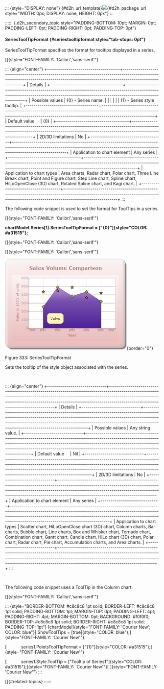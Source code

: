 ::: {style="DISPLAY: none"}
[](ms-xhelp:///?Id=d2h_url_template){#d2h_url_template}![](!package_url!){#d2h_package_url style="WIDTH: 0px; DISPLAY: none; HEIGHT: 0px"}
:::

:::::: {.d2h_secondary_topic style="PADDING-BOTTOM: 10pt; MARGIN: 0pt; PADDING-LEFT: 0pt; PADDING-RIGHT: 0pt; PADDING-TOP: 0pt"}
#### SeriesToolTipFormat {#seriestooltipformat style="tab-stops: 0pt"}

SeriesToolTipFormat specifies the format for tooltips displayed in a series.

[]{style="FONT-FAMILY: 'Calibri','sans-serif'"} 

::: {align="center"}
+-------------------------------------+---------------------------------------------------------------------------------------------------------------------------------------------------------------------------------------+
| Details                                                                                                                                                                                                                     |
+-------------------------------------+---------------------------------------------------------------------------------------------------------------------------------------------------------------------------------------+
| Possible values                     | {0} - Series name.                                                                                                                                                                    |
|                                     |                                                                                                                                                                                       |
|                                     | {1} - Series style tooltip.                                                                                                                                                           |
+-------------------------------------+---------------------------------------------------------------------------------------------------------------------------------------------------------------------------------------+
| Default value                       | {0}                                                                                                                                                                                   |
+-------------------------------------+---------------------------------------------------------------------------------------------------------------------------------------------------------------------------------------+
| 2D/3D limitations                   | No                                                                                                                                                                                    |
+-------------------------------------+---------------------------------------------------------------------------------------------------------------------------------------------------------------------------------------+
| Application to chart element        | Any series                                                                                                                                                                            |
+-------------------------------------+---------------------------------------------------------------------------------------------------------------------------------------------------------------------------------------+
| Application to chart types          | Area charts, Radar chart, Polar chart, Three Line Break chart, Point and Figure chart, Step Line chart, Spline chart, HiLoOpenClose (3D) chart, Rotated Spline chart, and Kagi chart. |
+-------------------------------------+---------------------------------------------------------------------------------------------------------------------------------------------------------------------------------------+
:::

The following code snippet is used to set the format for ToolTips in a series.

[]{style="FONT-FAMILY: 'Calibri','sans-serif'"} 

**chartModel.Series\[1\].SeriesToolTipFormat = [\"{0}\"]{style="COLOR: #a31515"};**

[]{style="FONT-FAMILY: 'Calibri','sans-serif'"} 

[]{style="FONT-FAMILY: 'Calibri','sans-serif'"} 

![](ImagesExt/image69_238.png){border="0"}

Figure 333: SeriesToolTipFormat

Sets the tooltip of the style object associated with the series.

 

::: {align="center"}
+------------------------------+--------------------------------------------------------------------------------------------------------------------------------------------------------------------------------------------------------------------------------------------------------------------------------------------+
| Details                                                                                                                                                                                                                                                                                                                   |
+------------------------------+--------------------------------------------------------------------------------------------------------------------------------------------------------------------------------------------------------------------------------------------------------------------------------------------+
| Possible values              | Any string value.                                                                                                                                                                                                                                                                          |
+------------------------------+--------------------------------------------------------------------------------------------------------------------------------------------------------------------------------------------------------------------------------------------------------------------------------------------+
| Default value                | Nil                                                                                                                                                                                                                                                                                        |
+------------------------------+--------------------------------------------------------------------------------------------------------------------------------------------------------------------------------------------------------------------------------------------------------------------------------------------+
| 2D/3D limitations            | No                                                                                                                                                                                                                                                                                         |
+------------------------------+--------------------------------------------------------------------------------------------------------------------------------------------------------------------------------------------------------------------------------------------------------------------------------------------+
| Application to chart element | Any series                                                                                                                                                                                                                                                                                 |
+------------------------------+--------------------------------------------------------------------------------------------------------------------------------------------------------------------------------------------------------------------------------------------------------------------------------------------+
| Application to chart types   | Scatter chart, HiLoOpenClose chart (3D) chart, Column charts, Bar charts, Bubble chart, Line charts, Box and Whisker chart, Tornado chart, Combination chart, Gantt chart, Candle chart, HiLo chart (3D) chart, Polar chart, Radar chart, Pie chart, Accumulation charts, and Area charts. |
+------------------------------+--------------------------------------------------------------------------------------------------------------------------------------------------------------------------------------------------------------------------------------------------------------------------------------------+
:::

 

The following code snippet uses a ToolTip in the Column chart.

[]{style="FONT-FAMILY: 'Calibri','sans-serif'"} 

::: {style="BORDER-BOTTOM: #c8c8c8 1pt solid; BORDER-LEFT: #c8c8c8 1pt solid; PADDING-BOTTOM: 1pt; MARGIN-TOP: 0pt; PADDING-LEFT: 4pt; PADDING-RIGHT: 4pt; MARGIN-BOTTOM: 0pt; BACKGROUND: #f0f0f0; BORDER-TOP: #c8c8c8 1pt solid; BORDER-RIGHT: #c8c8c8 1pt solid; PADDING-TOP: 1pt"}
[chartModel]{style="FONT-FAMILY: 'Courier New'; COLOR: blue"}[.ShowToolTips = [true]{style="COLOR: blue"};]{style="FONT-FAMILY: 'Courier New'"}

[            series1.PointsToolTipFormat = [\"{1}\"]{style="COLOR: #a31515"};]{style="FONT-FAMILY: 'Courier New'"}

[            series1.Style.ToolTip = [\"Tooltip of Series1\"]{style="COLOR: #a31515"};]{style="FONT-FAMILY: 'Courier New'"}[ ]{style="FONT-FAMILY: 'Courier New'"}
:::

[]{#related-topics}
::::::
